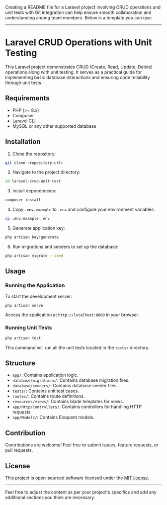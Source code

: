 Creating a README file for a Laravel project involving CRUD operations and unit tests with Git integration can help ensure smooth collaboration and understanding among team members. Below is a template you can use:

---

# Laravel CRUD Operations with Unit Testing

This Laravel project demonstrates CRUD (Create, Read, Update, Delete) operations along with unit testing. It serves as a practical guide for implementing basic database interactions and ensuring code reliability through unit tests.

## Requirements

- PHP (>= 8.x)
- Composer
- Laravel CLI
- MySQL or any other supported database

## Installation

1. Clone the repository:

```bash
git clone <repository-url>
```

2. Navigate to the project directory:

```bash
cd laravel-crud-unit-test
```

3. Install dependencies:

```bash
composer install
```

4. Copy `.env.example` to `.env` and configure your environment variables:

```bash
cp .env.example .env
```

5. Generate application key:

```bash
php artisan key:generate
```

6. Run migrations and seeders to set up the database:

```bash
php artisan migrate --seed
```

## Usage

### Running the Application

To start the development server:

```bash
php artisan serve
```

Access the application at `http://localhost:8000` in your browser.

### Running Unit Tests

```bash
php artisan test
```

This command will run all the unit tests located in the `tests/` directory.

## Structure

- `app/`: Contains application logic.
- `database/migrations/`: Contains database migration files.
- `database/seeders/`: Contains database seeder files.
- `tests/`: Contains unit test cases.
- `routes/`: Contains route definitions.
- `resources/views/`: Contains blade templates for views.
- `app/Http/Controllers/`: Contains controllers for handling HTTP requests.
- `app/Models/`: Contains Eloquent models.

## Contribution

Contributions are welcome! Feel free to submit issues, feature requests, or pull requests.

## License

This project is open-sourced software licensed under the [MIT license](LICENSE).

---

Feel free to adjust the content as per your project's specifics and add any additional sections you think are necessary.

